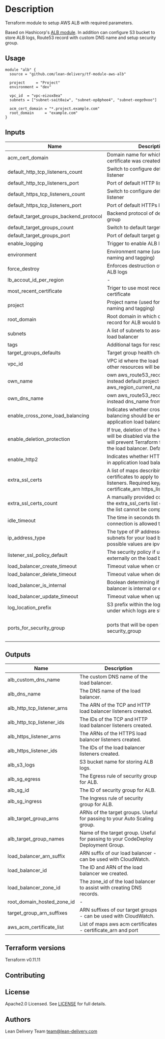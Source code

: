 # Description

Terraform module to setup AWS ALB with required parameters.

Based on Hashicorp's [ALB module](https://github.com/terraform-aws-modules/terraform-aws-alb). In addition can configure S3 bucket to store ALB logs, Route53 record with custom DNS name and setup security group.

## Usage

```HCL
module "alb" {
  source = "github.com/lean-delivery/tf-module-aws-alb"

  project     = "Project"
  environment = "dev"

  vpc_id  = "vpc-eizox8ea"
  subnets = ["subnet-sait0aiw", "subnet-op8phee4", "subnet-eego9xoo"]

  acm_cert_domain = "*.project.example.com"
  root_domain     = "example.com"
}
```

## Inputs

| Name | Description | Type | Default | Required |
|------|-------------|:----:|:-----:|:-----:|
| acm\_cert\_domain | Domain name for which ACM certificate was created | string | `` | no |
| default\_http\_tcp\_listeners\_count | Switch to configure default HTTP listener | string | `0` | no |
| default\_http\_tcp\_listeners\_port | Port of default HTTP listener | string | `80` | no |
| default\_https\_tcp\_listeners\_count | Switch to configure default HTTPs listener | string | `1` | no |
| default\_https\_tcp\_listeners\_port | Port of default HTTPs listener | string | `443` | no |
| default\_target\_groups\_backend\_protocol | Backend protocol of default target group | string | `HTTP` | no |
| default\_target\_groups\_count | Switch to default target group | string | `1` | no |
| default\_target\_groups\_port | Port of default target group | string | `80` | no |
| enable\_logging | Trigger to enable ALB logging | string | `true` | no |
| environment | Environment name (used for resource naming and tagging) | string | `test` | no |
| force\_destroy | Enforces destruction of S3 bucket with ALB logs | string | `true` | no |
| lb\_accout\_id\_per\_region | - | map | `<map>` | no |
| most\_recent\_certificate | Triger to use most recent SSL certificate | string | `false` | no |
| project | Project name (used for resource naming and tagging) | string | `project` | no |
| root\_domain | Root domain in which custom DNS record for ALB would be created | string | `` | no |
| subnets | A list of subnets to associate with the load balancer | list | - | yes |
| tags | Additional tags for resources | map | `<map>` | no |
| target\_groups\_defaults | Target group health check parameters | map | `<map>` | no |
| vpc\_id | VPC id where the load balancer and other resources will be deployed | string | - | yes |
| own\_name | own aws\_route53\_record name instead default project-environment-aws\_region\_current\_name.root\_domain | string | "" | no |
| own\_dns\_name | own aws\_route53\_record dns\_name instead dns\_name from alb | string | "" | no |
| enable\_cross\_zone\_load\_balancing | Indicates whether cross zone load balancing should be enabled in application load balancers | string | false | no |
| enable\_deletion\_protection | If true, deletion of the load balancer will be disabled via the AWS API. This will prevent Terraform from deleting the load balancer. Defaults to false | string | false | no |
| enable\_http2 | Indicates whether HTTP/2 is enabled in application load balancers | string | true | no |
| extra\_ssl\_certs | A list of maps describing any extra SSL certificates to apply to the HTTPS listeners. Required key/values - certificate\_arn https\_listener\_index | list | [] | no |
| extra\_ssl\_certs\_count | A manually provided count/length of the extra\_ssl\_certs list of maps since the list cannot be computed | string | "0" | no |
| idle\_timeout | The time in seconds that the connection is allowed to be idle | string | "60" | no |
| ip\_address\_type | The type of IP addresses used by the subnets for your load balancer. The possible values are ipv4 and dualstack | string | "ipv4" | no |
| listener\_ssl\_policy\_default | The security policy if using HTTPS externally on the load balancer | string | "ELBSecurityPolicy-2016-08" | no |
| load\_balancer\_create\_timeout | Timeout value when creating the ALB | string | "10m" | no |
| load\_balancer\_delete\_timeout | Timeout value when deleting the ALB | string | "10m" | no |
| load\_balancer\_is\_internal | Boolean determining if the load balancer is internal or externally facing | string | "false" | no |
| load\_balancer\_update\_timeout | Timeout value when updating the ALB | string | "10m" | no |
| log\_location\_prefix | S3 prefix within the log\_bucket\_name under which logs are stored | string | "" | no |
| ports\_for\_security\_group | ports that will be open to additional security\_group | list | [{port = "80" cidr = "0.0.0.0/0"}, {port = "443" cidr = "0.0.0.0/0"}] | no |

## Outputs

| Name | Description |
|------|-------------|
| alb\_custom\_dns\_name | The custom DNS name of the load balancer. |
| alb\_dns\_name | The DNS name of the load balancer. |
| alb\_http\_tcp\_listener\_arns | The ARN of the TCP and HTTP load balancer listeners created. |
| alb\_http\_tcp\_listener\_ids | The IDs of the TCP and HTTP load balancer listeners created. |
| alb\_https\_listener\_arns | The ARNs of the HTTPS load balancer listeners created. |
| alb\_https\_listener\_ids | The IDs of the load balancer listeners created. |
| alb\_s3\_logs | S3 bucket name for storing ALB logs. |
| alb\_sg\_egress | The Egress rule of security group for ALB. |
| alb\_sg\_id | The ID of security group for ALB. |
| alb\_sg\_ingress | The Ingress rule of security group for ALB. |
| alb\_target\_group\_arns | ARNs of the target groups. Useful for passing to your Auto Scaling group. |
| alb\_target\_group\_names | Name of the target group. Useful for passing to your CodeDeploy Deployment Group. |
| load\_balancer\_arn\_suffix | ARN suffix of our load balancer - can be used with CloudWatch. |
| load\_balancer\_id | The ID and ARN of the load balancer we created. |
| load\_balancer\_zone\_id | The zone_id of the load balancer to assist with creating DNS records. |
| root\_domain\_hosted\_zone\_id | - |
| target\_group\_arn\_suffixes | ARN suffixes of our target groups - can be used with CloudWatch. |
| aws\_acm\_certificate\_list | List of maps aws acm certificates - certificate_arn and port |


## Terraform versions
Terraform v0.11.11

## Contributing


## License

Apache2.0 Licensed. See [LICENSE](https://github.com/lean-delivery/tf-module-aws-alb/tree/master/LICENSE) for full details.


## Authors
Lean Delivery Team team@lean-delivery.com






